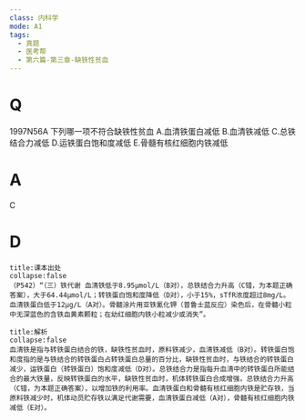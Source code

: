 ```yaml
---
class: 内科学
mode: A1
tags:
  - 真题
  - 医考帮
  - 第六篇-第三章-缺铁性贫血
---
```


# Q
1997N56A 下列哪一项不符合缺铁性贫血
A.血清铁蛋白减低
B.血清铁减低
C.总铁结合力减低
D.运铁蛋白饱和度减低
E.骨髓有核红细胞内铁减低

# A
C
# D
```ad-note
title:课本出处
collapse:false
（P542）“（三）铁代谢 血清铁低于8.95μmol/L（B对），总铁结合力升高（C错，为本题正确答案），大于64.44μmol/L；转铁蛋白饱和度降低（D对），小于15%，sTfR浓度超过8mg/L。血清铁蛋白低于12μg/L（A对）。骨髓涂片用亚铁氰化钾（普鲁士蓝反应）染色后，在骨髓小粒中无深蓝色的含铁血黄素颗粒；在幼红细胞内铁小粒减少或消失”。
```

```ad-summary
title:解析
collapse:false
血清铁是指与转铁蛋白结合的铁，缺铁性贫血时，原料铁减少，血清铁减低（B对）。转铁蛋白饱和度指的是与铁结合的转铁蛋白占转铁蛋白总量的百分比，缺铁性贫血时，与铁结合的转铁蛋白减少，运铁蛋白（转铁蛋白）饱和度减低（D对）。总铁结合力是指每升血清中的转铁蛋白所能结合的最大铁量，反映转铁蛋白的水平，缺铁性贫血时，机体转铁蛋白合成增强，总铁结合力升高（C错，为本题正确答案），以增加铁的利用率。血清铁蛋白和骨髓有核红细胞内铁是贮存铁，当原料铁减少时，机体动员贮存铁以满足代谢需要，血清铁蛋白减低（A对），骨髓有核红细胞内铁减低（E对）。
```

